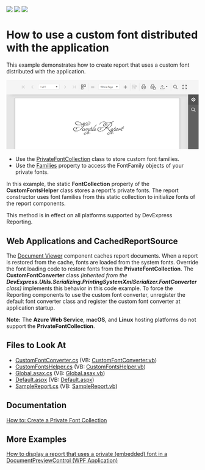 <!-- default badges list -->
![](https://img.shields.io/endpoint?url=https://codecentral.devexpress.com/api/v1/VersionRange/128603777/18.2.11%2B)
[![](https://img.shields.io/badge/Open_in_DevExpress_Support_Center-FF7200?style=flat-square&logo=DevExpress&logoColor=white)](https://supportcenter.devexpress.com/ticket/details/E5198)
[![](https://img.shields.io/badge/📖_How_to_use_DevExpress_Examples-e9f6fc?style=flat-square)](https://docs.devexpress.com/GeneralInformation/403183)
<!-- default badges end -->

# How to use a custom font distributed with the application

This example demonstrates how to create report that uses a custom font distributed with the application.

![Report with Custom Fonts](./Images/report-with-custom-fonts.png)

* Use the [PrivateFontCollection](https://docs.microsoft.com/en-us/dotnet/api/system.drawing.text.privatefontcollection) class to store custom font families.
* Use the [Families](https://docs.microsoft.com/en-us/dotnet/api/system.drawing.text.fontcollection.families) property to access the FontFamily objects of your private fonts.

In this example, the static **FontCollection** property of the **CustomFontsHelper** class stores a report's private fonts.
The report constructor uses font families from this static collection to initialize fonts of the report components.

This method is in effect on all platforms supported by DevExpress Reporting.

## Web Applications and CachedReportSource

The [Document Viewer](https://docs.devexpress.com/XtraReports/17738/create-end-user-reporting-applications/web-reporting/asp-net-webforms-reporting/document-viewer) component caches report documents.
When a report is restored from the cache, fonts are loaded from the system fonts. Override the font loading code to restore fonts from the **PrivateFontCollection**.
The **CustomFontConverter** class *(inherited from the **DevExpress.Utils.Serializing.PrintingSystemXmlSerializer.FontConverter** class)* implements this behavior in this code example.
To force the Reporting components to use the custom font converter, unregister the default font converter class and register the custom font converter at application startup.

**Note:** The **Azure Web Service**, **macOS**, and **Linux** hosting platforms do not support the **PrivateFontCollection**.

## Files to Look At  

- [CustomFontConverter.cs](https://github.com/DevExpress-Examples/Reporting_how-to-use-a-private-font-a-custom-font-distributed-with-the-application-in-e5198/blob/18.2.11%2B/CS/E5198/CustomFontConverter.cs) (VB: [CustomFontConverter.vb](https://github.com/DevExpress-Examples/Reporting_how-to-use-a-private-font-a-custom-font-distributed-with-the-application-in-e5198/blob/18.2.11%2B/VB/E5198/CustomFontConverter.vb))  
- [CustomFontsHelper.cs](https://github.com/DevExpress-Examples/Reporting_how-to-use-a-private-font-a-custom-font-distributed-with-the-application-in-e5198/blob/18.2.11%2B/CS/E5198/CustomFontsHelper.cs) (VB: [CustomFontsHelper.vb](https://github.com/DevExpress-Examples/Reporting_how-to-use-a-private-font-a-custom-font-distributed-with-the-application-in-e5198/blob/18.2.11%2B/VB/E5198/CustomFontsHelper.vb)) 
- [Global.asax.cs](https://github.com/DevExpress-Examples/Reporting_how-to-use-a-private-font-a-custom-font-distributed-with-the-application-in-e5198/blob/18.2.11%2B/CS/E5198/Global.asax.cs) (VB: [Global.asax.vb](https://github.com/DevExpress-Examples/Reporting_how-to-use-a-private-font-a-custom-font-distributed-with-the-application-in-e5198/blob/18.2.11%2B/VB/E5198/Global.asax.vb)) 
- [Default.aspx](https://github.com/DevExpress-Examples/Reporting_how-to-use-a-private-font-a-custom-font-distributed-with-the-application-in-e5198/blob/18.2.11%2B/CS/E5198/Default.aspx) (VB: [Default.aspx](https://github.com/DevExpress-Examples/Reporting_how-to-use-a-private-font-a-custom-font-distributed-with-the-application-in-e5198/blob/18.2.11%2B/VB/E5198/Default.aspx))  
- [SampleReport.cs](https://github.com/DevExpress-Examples/Reporting_how-to-use-a-private-font-a-custom-font-distributed-with-the-application-in-e5198/blob/18.2.11%2B/CS/E5198/SampleReport.cs) (VB: [SampleReport.vb](https://github.com/DevExpress-Examples/Reporting_how-to-use-a-private-font-a-custom-font-distributed-with-the-application-in-e5198/blob/18.2.11%2B/VB/E5198/SampleReport.vb))  
  
## Documentation
[How to: Create a Private Font Collection](https://docs.microsoft.com/en-us/dotnet/desktop/winforms/advanced/how-to-create-a-private-font-collection?view=netframeworkdesktop-4.8)

## More Examples
[How to display a report that uses a private (embedded) font in a DocumentPreviewControl (WPF Application)](https://supportcenter.devexpress.com/ticket/details/e5083/how-to-display-a-report-that-uses-a-private-embedded-font-in-a-documentpreviewcontrol)

